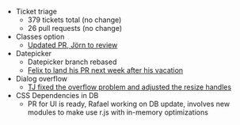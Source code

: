* Ticket triage
  * 379 tickets total (no change)
  * 26 pull requests (no change)
* Classes option
  * [Updated PR, Jörn to review](https://github.com/jquery/jquery-ui/pull/1415)
* Datepicker
  * Datepicker branch rebased
  * [Felix to land his PR next week after his vacation](https://github.com/jquery/jquery-ui/pull/1432)
* Dialog overflow
  * [TJ fixed the overflow problem and adjusted the resize handles](http://bugs.jqueryui.com/ticket/10543)
* CSS Dependencies in DB
  * PR for UI is ready, Rafael working on DB update, involves new modules to make use r.js with in-memory optimizations
